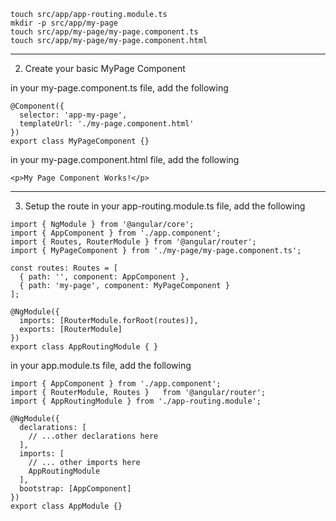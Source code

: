 ```
touch src/app/app-routing.module.ts
mkdir -p src/app/my-page
touch src/app/my-page/my-page.component.ts
touch src/app/my-page/my-page.component.html
```

-------------------------------------------------------------------------------

2. Create your basic MyPage Component

in your my-page.component.ts file, add the following
```
@Component({
  selector: 'app-my-page',
  templateUrl: './my-page.component.html'
})
export class MyPageComponent {}
```

in your my-page.component.html file, add the following
```
<p>My Page Component Works!</p>
```

-------------------------------------------------------------------------------

3. Setup the route
in your app-routing.module.ts file, add the following
```
import { NgModule } from '@angular/core';
import { AppComponent } from './app.component';
import { Routes, RouterModule } from '@angular/router';
import { MyPageComponent } from './my-page/my-page.component.ts';

const routes: Routes = [
  { path: '', component: AppComponent },
  { path: 'my-page', component: MyPageComponent }
];

@NgModule({
  imports: [RouterModule.forRoot(routes)],
  exports: [RouterModule]
})
export class AppRoutingModule { }
```

in your app.module.ts file, add the following
```
import { AppComponent } from './app.component';
import { RouterModule, Routes }   from '@angular/router';
import { AppRoutingModule } from './app-routing.module';

@NgModule({
  declarations: [
    // ...other declarations here
  ],
  imports: [
    // ... other imports here
    AppRoutingModule
  ],
  bootstrap: [AppComponent]
})
export class AppModule {}
```
